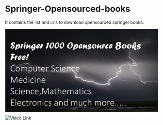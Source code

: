 # Springer-Opensourced-books
It contains the list and urls to download opensourced springer books.

[![Video Link](https://github.com/sourabhsinha396/Springer-Opensourced-books/blob/master/Screenshot%20(86).png)](https://youtu.be/2vaA_OTGuO8)
[![Video Link]()](https://youtu.be/2vaA_OTGuO8)
